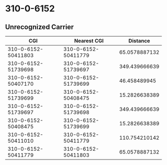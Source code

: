 # 310-0-6152
## Unrecognized Carrier


| CGI | Nearest CGI | Distance |
|-----|-------------|----------|
| 310-0-6152-50411803 | 310-0-6152-50411779 | 65.0578887132 |
| 310-0-6152-51739698 | 310-0-6152-51739697 | 349.439666639 |
| 310-0-6152-50407170 | 310-0-6152-51739699 | 46.458489945 |
| 310-0-6152-51739699 | 310-0-6152-50408475 | 15.2826638389 |
| 310-0-6152-51739697 | 310-0-6152-51739698 | 349.439666639 |
| 310-0-6152-50408475 | 310-0-6152-51739699 | 15.2826638389 |
| 310-0-6152-50411010 | 310-0-6152-50411779 | 110.754210142 |
| 310-0-6152-50411779 | 310-0-6152-50411803 | 65.0578887132 |
